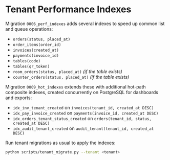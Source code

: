 # Tenant Performance Indexes

Migration `0006_perf_indexes` adds several indexes to speed up common list and queue operations:

- `orders(status, placed_at)`
- `order_items(order_id)`
- `invoices(created_at)`
- `payments(invoice_id)`
- `tables(code)`
- `tables(qr_token)`
- `room_orders(status, placed_at)` *(if the table exists)*
- `counter_orders(status, placed_at)` *(if the table exists)*

Migration `0009_hot_indexes` extends these with additional hot-path
composite indexes, created concurrently on PostgreSQL for dashboards and
exports:

- `idx_inv_tenant_created` on `invoices(tenant_id, created_at DESC)`
- `idx_pay_invoice_created` on `payments(invoice_id, created_at DESC)`
- `idx_orders_tenant_status_created` on `orders(tenant_id, status, created_at DESC)`
- `idx_audit_tenant_created` on `audit_tenant(tenant_id, created_at DESC)`

Run tenant migrations as usual to apply the indexes:

```bash
python scripts/tenant_migrate.py --tenant <tenant>
```
